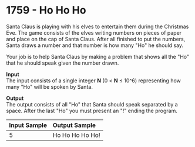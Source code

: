 # 1759 - Ho Ho Ho

Santa Claus is playing with his elves to entertain them during the Christmas Eve. The game consists of the elves writing numbers on pieces of paper and place on the cap of Santa Claus. After all finished to put the numbers, Santa draws a number and that number is how many "Ho" he should say.

Your job is to help Santa Claus by making a problem that shows all the "Ho" that he should speak given the number drawn.

**Input**<br>
The input consists of a single integer **N** (0 < **N** ≤ 10^6) representing how many "Ho" will be spoken by Santa.

**Output**<br>
The output consists of all "Ho" that Santa should speak separated by a space. After the last "Ho" you must present an "!" ending the program.

| Input Sample | Output Sample   |
|:-------------|:----------------|
| 5            | Ho Ho Ho Ho Ho! |